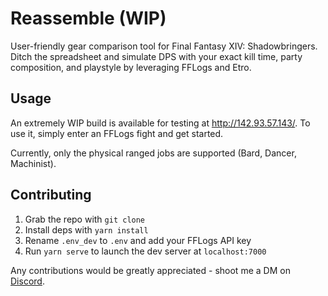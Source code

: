 # Reassemble (WIP)

User-friendly gear comparison tool for Final Fantasy XIV: Shadowbringers. Ditch the spreadsheet and simulate DPS 
with your exact kill time, party composition, and playstyle by leveraging FFLogs and Etro.


## Usage

An extremely WIP build is available for testing at http://142.93.57.143/. To use it, simply enter an FFLogs fight and get started. 

Currently, only the physical ranged jobs are supported (Bard, Dancer, Machinist).

## Contributing

1. Grab the repo with `git clone`
1. Install deps with `yarn install`
1. Rename `.env_dev` to `.env` and add your FFLogs API key
1. Run `yarn serve` to launch the dev server at `localhost:7000`

Any contributions would be greatly appreciated - shoot me a DM on [Discord](https://discordapp.com/users/492781599126061066).
